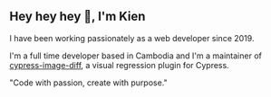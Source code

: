 ## Hey hey hey 👋, I'm Kien

I have been working passionately as a web developer since 2019.

I'm a full time developer based in Cambodia and I'm a maintainer of [cypress-image-diff](https://github.com/uktrade/cypress-image-diff), a visual regression plugin for Cypress.

"Code with passion, create with purpose."

<!--
**kien-ht/kien-ht** is a ✨ _special_ ✨ repository because its `README.md` (this file) appears on your GitHub profile.

Here are some ideas to get you started:

- 🔭 I’m currently working on ...
- 🌱 I’m currently learning ...
- 👯 I’m looking to collaborate on ...
- 🤔 I’m looking for help with ...
- 💬 Ask me about ...
- 📫 How to reach me: ...
- 😄 Pronouns: ...
- ⚡ Fun fact: ...
-->



